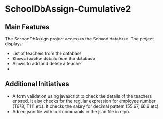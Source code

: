 # SchoolDbAssign-Cumulative2


## Main Features 
The SchoodDbAssign project accesses the Schood database. The project displays: 
-  List of teachers from the database
-  Shows teacher details from the database
- Allows to add and delete a teacher
- 
## Additional Initiatives

- A form validation using javascript to check the details of the teachers entered. It also checks for the regular expression for employee number (T678, T111 etc). It checks the salary for decimal pattern (55.67, 66.6 etc)
- Added json file with curl commands in the json file in repo.
